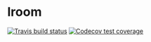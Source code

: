 # lroom

<!-- badges: start -->
[![Travis build status](https://travis-ci.org/igjit/lroom.svg?branch=master)](https://travis-ci.org/igjit/lroom)
[![Codecov test coverage](https://codecov.io/gh/igjit/lroom/branch/master/graph/badge.svg)](https://codecov.io/gh/igjit/lroom?branch=master)
<!-- badges: end -->
